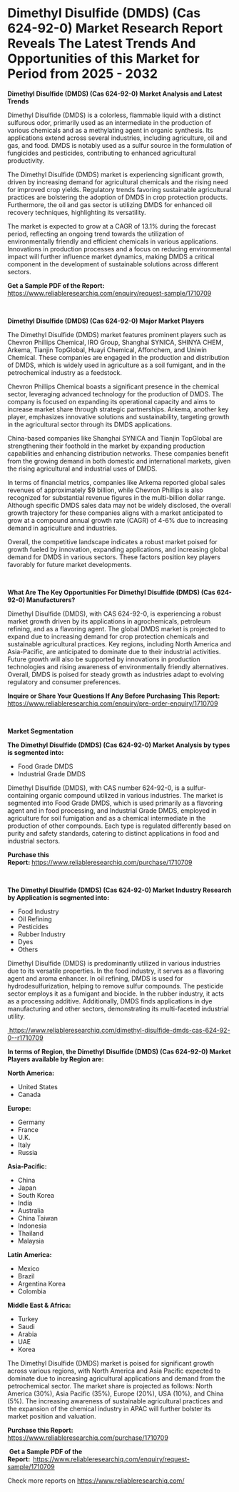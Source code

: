<p><h1>Dimethyl Disulfide (DMDS) (Cas 624-92-0) Market Research Report Reveals The Latest Trends And Opportunities of this Market for Period from 2025 - 2032</h1></p><p><strong>Dimethyl Disulfide (DMDS) (Cas 624-92-0) Market Analysis and Latest Trends</strong></p>
<p><p>Dimethyl Disulfide (DMDS) is a colorless, flammable liquid with a distinct sulfurous odor, primarily used as an intermediate in the production of various chemicals and as a methylating agent in organic synthesis. Its applications extend across several industries, including agriculture, oil and gas, and food. DMDS is notably used as a sulfur source in the formulation of fungicides and pesticides, contributing to enhanced agricultural productivity.</p><p>The Dimethyl Disulfide (DMDS) market is experiencing significant growth, driven by increasing demand for agricultural chemicals and the rising need for improved crop yields. Regulatory trends favoring sustainable agricultural practices are bolstering the adoption of DMDS in crop protection products. Furthermore, the oil and gas sector is utilizing DMDS for enhanced oil recovery techniques, highlighting its versatility.</p><p>The market is expected to grow at a CAGR of 13.1% during the forecast period, reflecting an ongoing trend towards the utilization of environmentally friendly and efficient chemicals in various applications. Innovations in production processes and a focus on reducing environmental impact will further influence market dynamics, making DMDS a critical component in the development of sustainable solutions across different sectors.</p></p>
<p><strong>Get a Sample PDF of the Report:&nbsp;</strong> <a href="https://www.reliableresearchiq.com/enquiry/request-sample/1710709?utm_campaign=1581&utm_medium=2&utm_source=Github&utm_content=ia&utm_term=10012025&utm_id=dimethyl-disulfide-dmds-cas-624-92-0">https://www.reliableresearchiq.com/enquiry/request-sample/1710709</a></p>
<p>&nbsp;</p>
<p><strong>Dimethyl Disulfide (DMDS) (Cas 624-92-0) Major Market Players</strong></p>
<p><p>The Dimethyl Disulfide (DMDS) market features prominent players such as Chevron Phillips Chemical, IRO Group, Shanghai SYNICA, SHINYA CHEM, Arkema, Tianjin TopGlobal, Huayi Chemical, Affonchem, and Uniwin Chemical. These companies are engaged in the production and distribution of DMDS, which is widely used in agriculture as a soil fumigant, and in the petrochemical industry as a feedstock.</p><p>Chevron Phillips Chemical boasts a significant presence in the chemical sector, leveraging advanced technology for the production of DMDS. The company is focused on expanding its operational capacity and aims to increase market share through strategic partnerships. Arkema, another key player, emphasizes innovative solutions and sustainability, targeting growth in the agricultural sector through its DMDS applications.</p><p>China-based companies like Shanghai SYNICA and Tianjin TopGlobal are strengthening their foothold in the market by expanding production capabilities and enhancing distribution networks. These companies benefit from the growing demand in both domestic and international markets, given the rising agricultural and industrial uses of DMDS.</p><p>In terms of financial metrics, companies like Arkema reported global sales revenues of approximately $9 billion, while Chevron Phillips is also recognized for substantial revenue figures in the multi-billion dollar range. Although specific DMDS sales data may not be widely disclosed, the overall growth trajectory for these companies aligns with a market anticipated to grow at a compound annual growth rate (CAGR) of 4-6% due to increasing demand in agriculture and industries.</p><p>Overall, the competitive landscape indicates a robust market poised for growth fueled by innovation, expanding applications, and increasing global demand for DMDS in various sectors. These factors position key players favorably for future market developments.</p></p>
<p>&nbsp;</p>
<p><strong>What Are The Key Opportunities For Dimethyl Disulfide (DMDS) (Cas 624-92-0) Manufacturers?</strong></p>
<p><p>Dimethyl Disulfide (DMDS), with CAS 624-92-0, is experiencing a robust market growth driven by its applications in agrochemicals, petroleum refining, and as a flavoring agent. The global DMDS market is projected to expand due to increasing demand for crop protection chemicals and sustainable agricultural practices. Key regions, including North America and Asia-Pacific, are anticipated to dominate due to their industrial activities. Future growth will also be supported by innovations in production technologies and rising awareness of environmentally friendly alternatives. Overall, DMDS is poised for steady growth as industries adapt to evolving regulatory and consumer preferences.</p></p>
<p><strong>Inquire or Share Your Questions If Any Before Purchasing This Report:</strong> <a href="https://www.reliableresearchiq.com/enquiry/pre-order-enquiry/1710709?utm_campaign=1581&utm_medium=2&utm_source=Github&utm_content=ia&utm_term=10012025&utm_id=dimethyl-disulfide-dmds-cas-624-92-0">https://www.reliableresearchiq.com/enquiry/pre-order-enquiry/1710709</a></p>
<p>&nbsp;</p>
<p><strong>Market Segmentation</strong></p>
<p><strong>The Dimethyl Disulfide (DMDS) (Cas 624-92-0) Market Analysis by types is segmented into:</strong></p>
<p><ul><li>Food Grade DMDS</li><li>Industrial Grade DMDS</li></ul></p>
<p><p>Dimethyl Disulfide (DMDS), with CAS number 624-92-0, is a sulfur-containing organic compound utilized in various industries. The market is segmented into Food Grade DMDS, which is used primarily as a flavoring agent and in food processing, and Industrial Grade DMDS, employed in agriculture for soil fumigation and as a chemical intermediate in the production of other compounds. Each type is regulated differently based on purity and safety standards, catering to distinct applications in food and industrial sectors.</p></p>
<p><strong>Purchase this Report:&nbsp;</strong><a href="https://www.reliableresearchiq.com/purchase/1710709?utm_campaign=1581&utm_medium=2&utm_source=Github&utm_content=ia&utm_term=10012025&utm_id=dimethyl-disulfide-dmds-cas-624-92-0">https://www.reliableresearchiq.com/purchase/1710709</a></p>
<p>&nbsp;</p>
<p><strong>The Dimethyl Disulfide (DMDS) (Cas 624-92-0) Market Industry Research by Application is segmented into:</strong></p>
<p><ul><li>Food Industry</li><li>Oil Refining</li><li>Pesticides</li><li>Rubber Industry</li><li>Dyes</li><li>Others</li></ul></p>
<p><p>Dimethyl Disulfide (DMDS) is predominantly utilized in various industries due to its versatile properties. In the food industry, it serves as a flavoring agent and aroma enhancer. In oil refining, DMDS is used for hydrodesulfurization, helping to remove sulfur compounds. The pesticide sector employs it as a fumigant and biocide. In the rubber industry, it acts as a processing additive. Additionally, DMDS finds applications in dye manufacturing and other sectors, demonstrating its multi-faceted industrial utility.</p></p>
<p><a href="https://www.reliableresearchiq.com/dimethyl-disulfide-dmds-cas-624-92-0--r1710709?utm_campaign=1581&utm_medium=2&utm_source=Github&utm_content=ia&utm_term=10012025&utm_id=dimethyl-disulfide-dmds-cas-624-92-0">&nbsp;https://www.reliableresearchiq.com/dimethyl-disulfide-dmds-cas-624-92-0--r1710709</a></p>
<p><strong>In terms of Region, the Dimethyl Disulfide (DMDS) (Cas 624-92-0) Market Players available by Region are:</strong></p>
<p>
    <p> <strong> North America: </strong>
        <ul>
            <li>United States</li>
            <li>Canada</li>
        </ul>
        </p> 
    <p> <strong> Europe: </strong>
        <ul>
            <li>Germany</li>
            <li>France</li>
            <li>U.K.</li>
            <li>Italy</li>
            <li>Russia</li>
        </ul>
        </p> 
    <p> <strong> Asia-Pacific: </strong>
        <ul>
            <li>China</li>
            <li>Japan</li>
            <li>South Korea</li>
            <li>India</li>
            <li>Australia</li>
            <li>China Taiwan</li>
            <li>Indonesia</li>
            <li>Thailand</li>
            <li>Malaysia</li>
        </ul>
        </p> 
    <p> <strong> Latin America: </strong>
        <ul>
            <li>Mexico</li>
            <li>Brazil</li>
            <li>Argentina Korea</li>
            <li>Colombia</li>
        </ul>
        </p> 
    <p> <strong> Middle East & Africa: </strong>
        <ul>
            <li>Turkey</li>
            <li>Saudi</li>
            <li>Arabia</li>
            <li>UAE</li>
            <li>Korea</li>
        </ul>
    </p>
    </p>
<p><p>The Dimethyl Disulfide (DMDS) market is poised for significant growth across various regions, with North America and Asia Pacific expected to dominate due to increasing agricultural applications and demand from the petrochemical sector. The market share is projected as follows: North America (30%), Asia Pacific (35%), Europe (20%), USA (10%), and China (5%). The increasing awareness of sustainable agricultural practices and the expansion of the chemical industry in APAC will further bolster its market position and valuation.</p></p>
<p><strong>Purchase this Report: </strong><a href="https://www.reliableresearchiq.com/purchase/1710709?utm_campaign=1581&utm_medium=2&utm_source=Github&utm_content=ia&utm_term=10012025&utm_id=dimethyl-disulfide-dmds-cas-624-92-0">https://www.reliableresearchiq.com/purchase/1710709</a></p>
<p>&nbsp;<strong>Get a Sample PDF of the Report:&nbsp;&nbsp;</strong><a href="https://www.reliableresearchiq.com/enquiry/request-sample/1710709?utm_campaign=1581&utm_medium=2&utm_source=Github&utm_content=ia&utm_term=10012025&utm_id=dimethyl-disulfide-dmds-cas-624-92-0">https://www.reliableresearchiq.com/enquiry/request-sample/1710709</a></p>
<p><strong></strong></p>
<p>Check more reports on <a href="https://www.reliableresearchiq.com/?utm_campaign=1581&utm_medium=2&utm_source=Github&utm_content=ia&utm_term=10012025&utm_id=dimethyl-disulfide-dmds-cas-624-92-0">https://www.reliableresearchiq.com/</a></p>